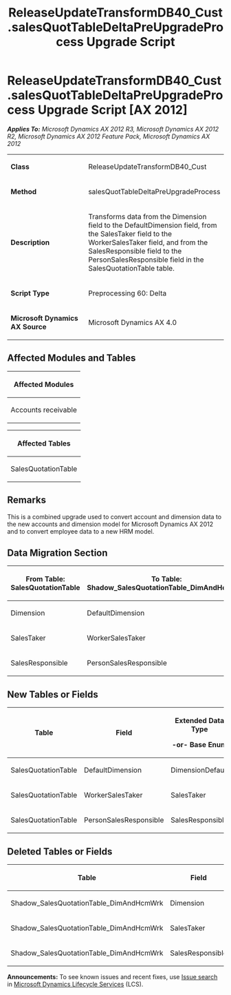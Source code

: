 ﻿---
title: ReleaseUpdateTransformDB40_Cust.salesQuotTableDeltaPreUpgradeProcess Upgrade Script
TOCTitle: ReleaseUpdateTransformDB40_Cust.salesQuotTableDeltaPreUpgradeProcess Upgrade Script
ms:assetid: 92fa1f40-9d37-8ece-3b31-534ad43f348a
ms:mtpsurl: https://msdn.microsoft.com/en-us/library/JJ686105(v=AX.60)
ms:contentKeyID: 49709810
ms.date: 05/18/2015
mtps_version: v=AX.60
---

# ReleaseUpdateTransformDB40\_Cust.salesQuotTableDeltaPreUpgradeProcess Upgrade Script [AX 2012]


_**Applies To:** Microsoft Dynamics AX 2012 R3, Microsoft Dynamics AX 2012 R2, Microsoft Dynamics AX 2012 Feature Pack, Microsoft Dynamics AX 2012_

<table>
<colgroup>
<col style="width: 50%" />
<col style="width: 50%" />
</colgroup>
<tbody>
<tr class="odd">
<td><p><strong>Class</strong></p></td>
<td><p>ReleaseUpdateTransformDB40_Cust</p></td>
</tr>
<tr class="even">
<td><p><strong>Method</strong></p></td>
<td><p>salesQuotTableDeltaPreUpgradeProcess</p></td>
</tr>
<tr class="odd">
<td><p><strong>Description</strong></p></td>
<td><p>Transforms data from the Dimension field to the DefaultDimension field, from the SalesTaker field to the WorkerSalesTaker field, and from the SalesResponsible field to the PersonSalesResponsible field in the SalesQuotationTable table.</p></td>
</tr>
<tr class="even">
<td><p><strong>Script Type</strong></p></td>
<td><p>Preprocessing 60: Delta</p></td>
</tr>
<tr class="odd">
<td><p><strong>Microsoft Dynamics AX Source</strong></p></td>
<td><p>Microsoft Dynamics AX 4.0</p></td>
</tr>
</tbody>
</table>


## Affected Modules and Tables

<table>
<colgroup>
<col style="width: 100%" />
</colgroup>
<thead>
<tr class="header">
<th><p>Affected Modules</p></th>
</tr>
</thead>
<tbody>
<tr class="odd">
<td><p>Accounts receivable</p></td>
</tr>
</tbody>
</table>


<table>
<colgroup>
<col style="width: 100%" />
</colgroup>
<thead>
<tr class="header">
<th><p>Affected Tables</p></th>
</tr>
</thead>
<tbody>
<tr class="odd">
<td><p>SalesQuotationTable</p></td>
</tr>
</tbody>
</table>


## Remarks

This is a combined upgrade used to convert account and dimension data to the new accounts and dimension model for Microsoft Dynamics AX 2012 and to convert employee data to a new HRM model.

## Data Migration Section

<table>
<colgroup>
<col style="width: 50%" />
<col style="width: 50%" />
</colgroup>
<thead>
<tr class="header">
<th><p>From Table: SalesQuotationTable</p></th>
<th><p>To Table: Shadow_SalesQuotationTable_DimAndHcmWrk</p></th>
</tr>
</thead>
<tbody>
<tr class="odd">
<td><p>Dimension</p></td>
<td><p>DefaultDimension</p></td>
</tr>
<tr class="even">
<td><p>SalesTaker</p></td>
<td><p>WorkerSalesTaker</p></td>
</tr>
<tr class="odd">
<td><p>SalesResponsible</p></td>
<td><p>PersonSalesResponsible</p></td>
</tr>
</tbody>
</table>


## New Tables or Fields

<table>
<colgroup>
<col style="width: 33%" />
<col style="width: 33%" />
<col style="width: 33%" />
</colgroup>
<thead>
<tr class="header">
<th><p>Table</p></th>
<th><p>Field</p></th>
<th><p>Extended Data Type</p>
<p>-or- Base Enum</p></th>
</tr>
</thead>
<tbody>
<tr class="odd">
<td><p>SalesQuotationTable</p></td>
<td><p>DefaultDimension</p></td>
<td><p>DimensionDefault</p></td>
</tr>
<tr class="even">
<td><p>SalesQuotationTable</p></td>
<td><p>WorkerSalesTaker</p></td>
<td><p>SalesTaker</p></td>
</tr>
<tr class="odd">
<td><p>SalesQuotationTable</p></td>
<td><p>PersonSalesResponsible</p></td>
<td><p>SalesResponsible</p></td>
</tr>
</tbody>
</table>


## Deleted Tables or Fields

<table>
<colgroup>
<col style="width: 50%" />
<col style="width: 50%" />
</colgroup>
<thead>
<tr class="header">
<th><p>Table</p></th>
<th><p>Field</p></th>
</tr>
</thead>
<tbody>
<tr class="odd">
<td><p>Shadow_SalesQuotationTable_DimAndHcmWrk</p></td>
<td><p>Dimension</p></td>
</tr>
<tr class="even">
<td><p>Shadow_SalesQuotationTable_DimAndHcmWrk</p></td>
<td><p>SalesTaker</p></td>
</tr>
<tr class="odd">
<td><p>Shadow_SalesQuotationTable_DimAndHcmWrk</p></td>
<td><p>SalesResponsible</p></td>
</tr>
</tbody>
</table>

  
**Announcements:** To see known issues and recent fixes, use [Issue search](http://go.microsoft.com/fwlink/?linkid=389258) in [Microsoft Dynamics Lifecycle Services](http://go.microsoft.com/fwlink/?linkid=306505) (LCS).

